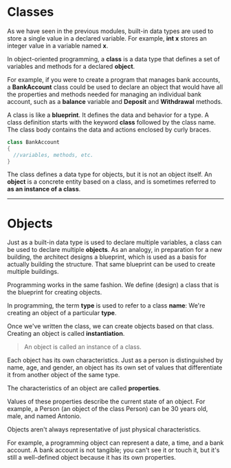 # Classes 

As we have seen in the previous modules, built-in data types are used to store a single value in a declared variable. For example, **int x** stores an integer value in a variable named **x**.

In object-oriented programming, a **class** is a data type that defines a set of variables and methods for a declared **object**.

 For example, if you were to create a program that manages bank accounts, a **BankAccount** class could be used to declare an object that would have all the properties and methods needed for managing an individual bank account, such as a **balance** variable and **Deposit** and **Withdrawal** methods. 

A class is like a **blueprint**. It defines the data and behavior for a type. A class definition starts with the keyword **class** followed by the class name. The class body contains the data and actions enclosed by curly braces. 

```cs
class BankAccount
{
  //variables, methods, etc.
}
```

The class defines a data type for objects, but it is not an object itself. An **object** is a concrete entity based on a class, and is sometimes referred to **as an instance of a class**.

---

# Objects 

Just as a built-in data type is used to declare multiple variables, a class can be used to declare multiple **objects**. As an analogy, in preparation for a new building, the architect designs a blueprint, which is used as a basis for actually building the structure. That same blueprint can be used to create multiple buildings.

Programming works in the same fashion. We define (design) a class that is the blueprint for creating objects.

In programming, the term **type** is used to refer to a class **name**: We're creating an object of a particular **type**.

Once we've written the class, we can create objects based on that class. Creating an object is called **instantiation**.

> An object is called an instance of a class.

Each object has its own characteristics. Just as a person is distinguished by name, age, and gender, an object has its own set of values that differentiate it from another object of the same type.

The characteristics of an object are called **properties**. 

Values of these properties describe the current state of an object. For example, a Person (an object of the class Person) can be 30 years old, male, and named Antonio.

 

Objects aren't always representative of just physical characteristics. 

For example, a programming object can represent a date, a time, and a bank account. A bank account is not tangible; you can't see it or touch it, but it's still a well-defined object because it has its own properties.